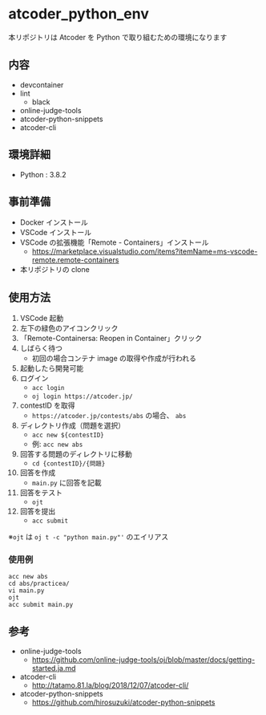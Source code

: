 # atcoder_python_env

本リポジトリは Atcoder を Python で取り組むための環境になります

## 内容

- devcontainer
- lint
  - black
- online-judge-tools
- atcoder-python-snippets
- atcoder-cli

## 環境詳細

- Python : 3.8.2

## 事前準備

- Docker インストール
- VSCode インストール
- VSCode の拡張機能「Remote - Containers」インストール
  - https://marketplace.visualstudio.com/items?itemName=ms-vscode-remote.remote-containers
- 本リポジトリの clone

## 使用方法

1. VSCode 起動
2. 左下の緑色のアイコンクリック
3. 「Remote-Containersa: Reopen in Container」クリック
4. しばらく待つ
   - 初回の場合コンテナ image の取得や作成が行われる
5. 起動したら開発可能
6. ログイン
   - `acc login`
   - `oj login https://atcoder.jp/`
7. contestID を取得
   - `https://atcoder.jp/contests/abs` の場合、 `abs`
8. ディレクトリ作成（問題を選択）
   - `acc new ${contestID}`
   - 例: `acc new abs`
9. 回答する問題のディレクトリに移動
   - `cd {contestID}/{問題}`
10. 回答を作成
    - `main.py` に回答を記載
11. 回答をテスト
    - `ojt`
12. 回答を提出
    - `acc submit`

※`ojt` は `oj t -c "python main.py"'` のエイリアス

### 使用例

```
acc new abs
cd abs/practicea/
vi main.py
ojt
acc submit main.py
```

## 参考

- online-judge-tools
  - https://github.com/online-judge-tools/oj/blob/master/docs/getting-started.ja.md
- atcoder-cli
  - http://tatamo.81.la/blog/2018/12/07/atcoder-cli/
- atcoder-python-snippets
  - https://github.com/hirosuzuki/atcoder-python-snippets
